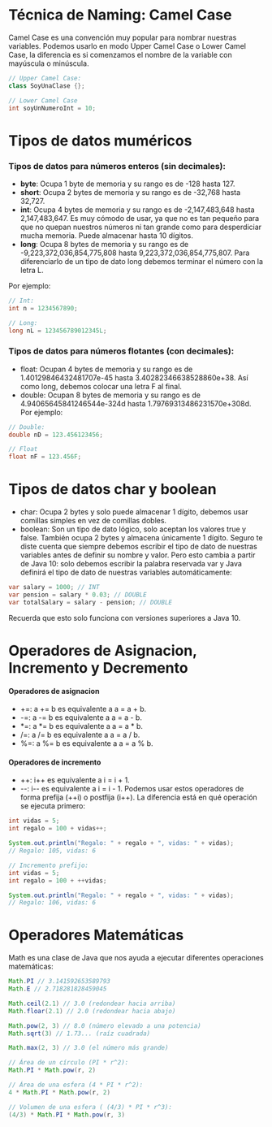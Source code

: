 # Técnica de Naming: Camel Case
Camel Case es una convención muy popular para nombrar nuestras variables. Podemos usarlo en modo Upper Camel Case o Lower Camel Case, la diferencia es si comenzamos el nombre de la variable con mayúscula o minúscula.

```java
// Upper Camel Case:
class SoyUnaClase {};

// Lower Camel Case
int soyUnNumeroInt = 10;
```
# Tipos de datos muméricos
### Tipos de datos para números enteros (sin decimales):
- **byte**: Ocupa 1 byte de memoria y su rango es de -128 hasta 127.
- **short**: Ocupa 2 bytes de memoria y su rango es de -32,768 hasta 32,727.
- **int**: Ocupa 4 bytes de memoria y su rango es de -2,147,483,648 hasta 2,147,483,647. Es muy cómodo de usar, ya que no es tan pequeño para que no quepan nuestros números ni tan grande como para desperdiciar mucha memoria. Puede almacenar hasta 10 dígitos.
- **long**: Ocupa 8 bytes de memoria y su rango es de -9,223,372,036,854,775,808 hasta 9,223,372,036,854,775,807. Para diferenciarlo de un tipo de dato long debemos terminar el número con la letra L.

Por ejemplo:
```java
// Int:
int n = 1234567890;

// Long:
long nL = 123456789012345L;
```

### Tipos de datos para números flotantes (con decimales):

- float: Ocupan 4 bytes de memoria y su rango es de 1.40129846432481707e-45 hasta 3.40282346638528860e+38. Así como long, debemos colocar una letra F al final.
- double: Ocupan 8 bytes de memoria y su rango es de 4.94065645841246544e-324d hasta 1.79769313486231570e+308d.
Por ejemplo:
```java
// Double:
double nD = 123.456123456;

// Float
float nF = 123.456F;
```
# Tipos de datos char y boolean
- char: Ocupa 2 bytes y solo puede almacenar 1 dígito, debemos usar comillas simples en vez de comillas dobles.
- boolean: Son un tipo de dato lógico, solo aceptan los valores true y false. También ocupa 2 bytes y almacena únicamente 1 dígito.
Seguro te diste cuenta que siempre debemos escribir el tipo de dato de nuestras variables antes de definir su nombre y valor. Pero esto cambia a partir de Java 10: solo debemos escribir la palabra reservada var y Java definirá el tipo de dato de nuestras variables automáticamente:

```java
var salary = 1000; // INT
var pension = salary * 0.03; // DOUBLE
var totalSalary = salary - pension; // DOUBLE
```
Recuerda que esto solo funciona con versiones superiores a Java 10.

# Operadores de Asignacion, Incremento y Decremento
#### Operadores de asignacion
- +=: a += b es equivalente a a = a + b.
- -=: a -= b es equivalente a a = a - b.
- *=: a *= b es equivalente a a = a * b.
- /=: a /= b es equivalente a a = a / b.
- %=: a %= b es equivalente a a = a % b.
#### Operadores de incremento
- ++: i++ es equivalente a i = i + 1.
- --: i-- es equivalente a i = i - 1.
Podemos usar estos operadores de forma prefija (++i) o postfija (i++). La diferencia está en qué operación se ejecuta primero:
```java
int vidas = 5;
int regalo = 100 + vidas++;

System.out.println("Regalo: " + regalo + ", vidas: " + vidas);
// Regalo: 105, vidas: 6

// Incremento prefijo:
int vidas = 5;
int regalo = 100 + ++vidas;

System.out.println("Regalo: " + regalo + ", vidas: " + vidas);
// Regalo: 106, vidas: 6
```

# Operadores Matemáticas
Math es una clase de Java que nos ayuda a ejecutar diferentes operaciones matemáticas:

```java
Math.PI // 3.141592653589793
Math.E // 2.718281828459045

Math.ceil(2.1) // 3.0 (redondear hacia arriba)
Math.floar(2.1) // 2.0 (redondear hacia abajo)

Math.pow(2, 3) // 8.0 (número elevado a una potencia)
Math.sqrt(3) // 1.73... (raíz cuadrada)

Math.max(2, 3) // 3.0 (el número más grande)

// Área de un círculo (PI * r^2):
Math.PI * Math.pow(r, 2)

// Área de una esfera (4 * PI * r^2):
4 * Math.PI * Math.pow(r, 2)

// Volumen de una esfera ( (4/3) * PI * r^3):
(4/3) * Math.PI * Math.pow(r, 3)
```
